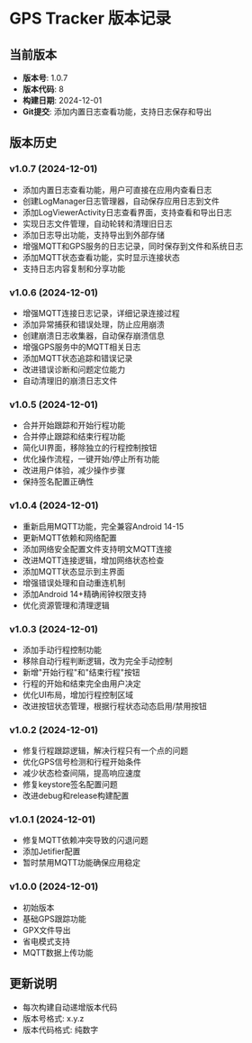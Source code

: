 # GPS Tracker 版本记录

## 当前版本
- **版本号**: 1.0.7
- **版本代码**: 8
- **构建日期**: 2024-12-01
- **Git提交**: 添加内置日志查看功能，支持日志保存和导出

## 版本历史

### v1.0.7 (2024-12-01)
- 添加内置日志查看功能，用户可直接在应用内查看日志
- 创建LogManager日志管理器，自动保存应用日志到文件
- 添加LogViewerActivity日志查看界面，支持查看和导出日志
- 实现日志文件管理，自动轮转和清理旧日志
- 添加日志导出功能，支持导出到外部存储
- 增强MQTT和GPS服务的日志记录，同时保存到文件和系统日志
- 添加MQTT状态查看功能，实时显示连接状态
- 支持日志内容复制和分享功能

### v1.0.6 (2024-12-01)
- 增强MQTT连接日志记录，详细记录连接过程
- 添加异常捕获和错误处理，防止应用崩溃
- 创建崩溃日志收集器，自动保存崩溃信息
- 增强GPS服务中的MQTT相关日志
- 添加MQTT状态追踪和错误记录
- 改进错误诊断和问题定位能力
- 自动清理旧的崩溃日志文件

### v1.0.5 (2024-12-01)
- 合并开始跟踪和开始行程功能
- 合并停止跟踪和结束行程功能
- 简化UI界面，移除独立的行程控制按钮
- 优化操作流程，一键开始/停止所有功能
- 改进用户体验，减少操作步骤
- 保持签名配置正确性

### v1.0.4 (2024-12-01)
- 重新启用MQTT功能，完全兼容Android 14-15
- 更新MQTT依赖和网络配置
- 添加网络安全配置文件支持明文MQTT连接
- 改进MQTT连接逻辑，增加网络状态检查
- 添加MQTT状态显示到主界面
- 增强错误处理和自动重连机制
- 添加Android 14+精确闹钟权限支持
- 优化资源管理和清理逻辑

### v1.0.3 (2024-12-01)
- 添加手动行程控制功能
- 移除自动行程判断逻辑，改为完全手动控制
- 新增"开始行程"和"结束行程"按钮
- 行程的开始和结束完全由用户决定
- 优化UI布局，增加行程控制区域
- 改进按钮状态管理，根据行程状态动态启用/禁用按钮

### v1.0.2 (2024-12-01)
- 修复行程跟踪逻辑，解决行程只有一个点的问题
- 优化GPS信号检测和行程开始条件
- 减少状态检查间隔，提高响应速度
- 修复keystore签名配置问题
- 改进debug和release构建配置

### v1.0.1 (2024-12-01)
- 修复MQTT依赖冲突导致的闪退问题
- 添加Jetifier配置
- 暂时禁用MQTT功能确保应用稳定

### v1.0.0 (2024-12-01)
- 初始版本
- 基础GPS跟踪功能
- GPX文件导出
- 省电模式支持
- MQTT数据上传功能

## 更新说明
- 每次构建自动递增版本代码
- 版本号格式: x.y.z
- 版本代码格式: 纯数字
